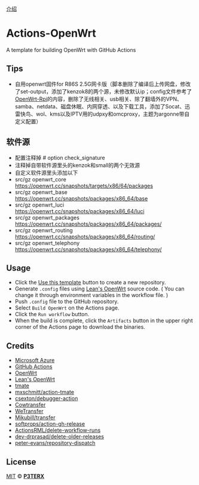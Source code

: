  [介绍](https://p3terx.com/archives/build-openwrt-with-github-actions.html)

# Actions-OpenWrt

A template for building OpenWrt with GitHub Actions

## Tips

- 自用openwrt固件for R86S 2.5G网卡版（脚本删除了编译后上传网盘，修改了set-output，添加了kenzok8的两个源，未修改默认ip；config文件参考了 [OpenWrt-Rpi](https://github.com/SuLingGG/OpenWrt-Rpi)的内容，删除了无线相关、usb相关、除了翻墙外的VPN、samba、netdata、磁盘休眠、内网穿透、以及下载工具，添加了Socat、迅雷快鸟、wol、kms以及IPTV用的udpxy和omcproxy，主题为argonne带自定义配置）


## 软件源
- 配置注释掉 # option check_signature
- 注释掉自带软件源里头的kenzok和small的两个无效源
- 自定义软件源里头添加以下
- src/gz openwrt_core https://openwrt.cc/snapshots/targets/x86/64/packages
- src/gz openwrt_base https://openwrt.cc/snapshots/packages/x86_64/base
- src/gz openwrt_luci https://openwrt.cc/snapshots/packages/x86_64/luci
- src/gz openwrt_packages https://openwrt.cc/snapshots/packages/x86_64/packages/
- src/gz openwrt_routing https://openwrt.cc/snapshots/packages/x86_64/routing/
- src/gz openwrt_telephony https://openwrt.cc/snapshots/packages/x86_64/telephony/

## Usage

- Click the [Use this template](https://github.com/P3TERX/Actions-OpenWrt/generate) button to create a new repository.
- Generate `.config` files using [Lean's OpenWrt](https://github.com/coolsnowwolf/lede) source code. ( You can change it through environment variables in the workflow file. )
- Push `.config` file to the GitHub repository.
- Select `Build OpenWrt` on the Actions page.
- Click the `Run workflow` button.
- When the build is complete, click the `Artifacts` button in the upper right corner of the Actions page to download the binaries.

## Credits

- [Microsoft Azure](https://azure.microsoft.com)
- [GitHub Actions](https://github.com/features/actions)
- [OpenWrt](https://github.com/openwrt/openwrt)
- [Lean's OpenWrt](https://github.com/coolsnowwolf/lede)
- [tmate](https://github.com/tmate-io/tmate)
- [mxschmitt/action-tmate](https://github.com/mxschmitt/action-tmate)
- [csexton/debugger-action](https://github.com/csexton/debugger-action)
- [Cowtransfer](https://cowtransfer.com)
- [WeTransfer](https://wetransfer.com/)
- [Mikubill/transfer](https://github.com/Mikubill/transfer)
- [softprops/action-gh-release](https://github.com/softprops/action-gh-release)
- [ActionsRML/delete-workflow-runs](https://github.com/ActionsRML/delete-workflow-runs)
- [dev-drprasad/delete-older-releases](https://github.com/dev-drprasad/delete-older-releases)
- [peter-evans/repository-dispatch](https://github.com/peter-evans/repository-dispatch)

## License

[MIT](https://github.com/P3TERX/Actions-OpenWrt/blob/main/LICENSE) © [**P3TERX**](https://p3terx.com)
